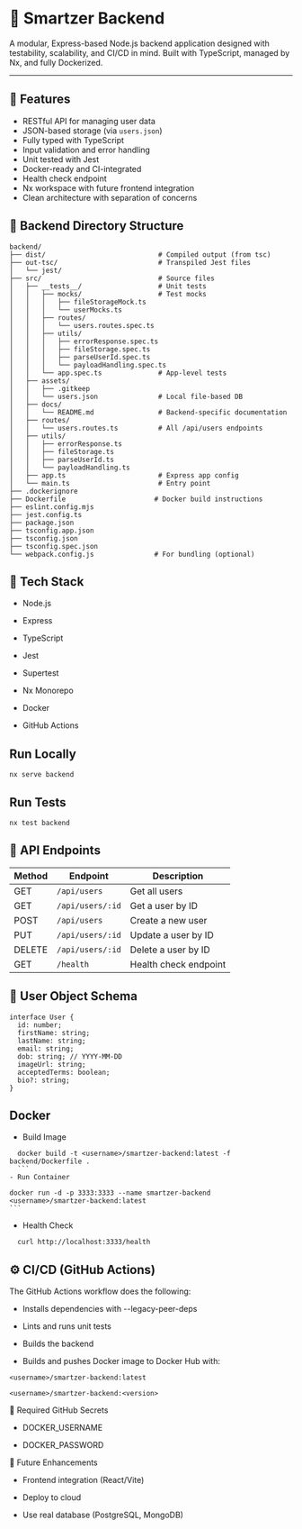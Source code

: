 # 🧠 Smartzer Backend

A modular, Express-based Node.js backend application designed with testability, scalability, and CI/CD in mind. Built with TypeScript, managed by Nx, and fully Dockerized.

---

## 🚀 Features

- RESTful API for managing user data
- JSON-based storage (via `users.json`)
- Fully typed with TypeScript
- Input validation and error handling
- Unit tested with Jest
- Docker-ready and CI-integrated
- Health check endpoint
- Nx workspace with future frontend integration
- Clean architecture with separation of concerns

## 📁 Backend Directory Structure

```text
backend/
├── dist/                            # Compiled output (from tsc)
├── out-tsc/                         # Transpiled Jest files
│   └── jest/
├── src/                             # Source files
│   ├── __tests__/                   # Unit tests
│   │   ├── mocks/                   # Test mocks
│   │   │   ├── fileStorageMock.ts
│   │   │   └── userMocks.ts
│   │   ├── routes/
│   │   │   └── users.routes.spec.ts
│   │   ├── utils/
│   │   │   ├── errorResponse.spec.ts
│   │   │   ├── fileStorage.spec.ts
│   │   │   ├── parseUserId.spec.ts
│   │   │   └── payloadHandling.spec.ts
│   │   └── app.spec.ts              # App-level tests
│   ├── assets/
│   │   ├── .gitkeep
│   │   └── users.json               # Local file-based DB
│   ├── docs/
│   │   └── README.md                # Backend-specific documentation
│   ├── routes/
│   │   └── users.routes.ts          # All /api/users endpoints
│   ├── utils/
│   │   ├── errorResponse.ts
│   │   ├── fileStorage.ts
│   │   ├── parseUserId.ts
│   │   └── payloadHandling.ts
│   ├── app.ts                       # Express app config
│   └── main.ts                      # Entry point
├── .dockerignore
├── Dockerfile                      # Docker build instructions
├── eslint.config.mjs
├── jest.config.ts
├── package.json
├── tsconfig.app.json
├── tsconfig.json
├── tsconfig.spec.json
└── webpack.config.js               # For bundling (optional)
```

## 🧬 Tech Stack

- Node.js

- Express

- TypeScript

- Jest

- Supertest

- Nx Monorepo

- Docker

- GitHub Actions

## Run Locally

```
nx serve backend
```

## Run Tests

```
nx test backend
```

## 🧪 API Endpoints

| Method | Endpoint         | Description           |
| ------ | ---------------- | --------------------- |
| GET    | `/api/users`     | Get all users         |
| GET    | `/api/users/:id` | Get a user by ID      |
| POST   | `/api/users`     | Create a new user     |
| PUT    | `/api/users/:id` | Update a user by ID   |
| DELETE | `/api/users/:id` | Delete a user by ID   |
| GET    | `/health`        | Health check endpoint |

## 👤 User Object Schema

```
interface User {
  id: number;
  firstName: string;
  lastName: string;
  email: string;
  dob: string; // YYYY-MM-DD
  imageUrl: string;
  acceptedTerms: boolean;
  bio?: string;
}
```

## Docker

- Build Image

````
  docker build -t <username>/smartzer-backend:latest -f backend/Dockerfile .
  ```
- Run Container
````

    docker run -d -p 3333:3333 --name smartzer-backend <username>/smartzer-backend:latest
    ```

- Health Check

```
  curl http://localhost:3333/health
```

## ⚙️ CI/CD (GitHub Actions)

The GitHub Actions workflow does the following:

- Installs dependencies with --legacy-peer-deps

- Lints and runs unit tests

- Builds the backend

- Builds and pushes Docker image to Docker Hub with:

```
<username>/smartzer-backend:latest

<username>/smartzer-backend:<version>
```

🔐 Required GitHub Secrets

- DOCKER_USERNAME

- DOCKER_PASSWORD

📌 Future Enhancements

- Frontend integration (React/Vite)
- Deploy to cloud

- Use real database (PostgreSQL, MongoDB)
